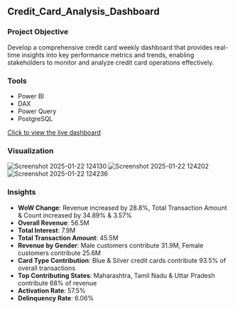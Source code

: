 ## Credit_Card_Analysis_Dashboard

### Project Objective
Develop a comprehensive credit card weekly dashboard that provides real-time insights into key performance metrics and trends, enabling stakeholders to monitor and analyze credit card operations effectively.

### Tools
- Power BI
- DAX
- Power Query
- PostgreSQL

[Click to view the live dashboard](https://app.fabric.microsoft.com/reportEmbed?reportId=3bf99d17-4bba-4b90-92c3-fb10ee69c5b1&autoAuth=true&ctid=23b0daf1-173a-4a20-afa0-36d69a739904) 
### Visualization
![Screenshot 2025-01-22 124130](https://github.com/user-attachments/assets/b310689f-8b37-4255-bfea-c452edac7811)
![Screenshot 2025-01-22 124202](https://github.com/user-attachments/assets/82f9848e-d8f9-4ed8-92da-a92133de0703)
![Screenshot 2025-01-22 124236](https://github.com/user-attachments/assets/d8af90ba-4f6c-4114-a9a0-1f5da547cb5c)


### Insights
- **WoW Change**: Revenue increased by 28.8%, Total Transaction Amount & Count increased by 34.89% & 3.57%
- **Overall Revenue**: 56.5M
- **Total Interest**: 7.9M
- **Total Transaction Amount**: 45.5M
- **Revenue by Gender**: Male customers contribute 31.9M, Female customers contribute 25.6M
- **Card Type Contribution**: Blue & Silver credit cards contribute 93.5% of overall transactions
- **Top Contributing States**: Maharashtra, Tamil Nadu & Uttar Pradesh contribute 68% of revenue
- **Activation Rate**: 57.5%
- **Delinquency Rate**: 6.06%

